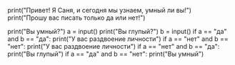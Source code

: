 print("Привет! Я Саня, и сегодня мы узнаем, умный ли вы!")
print("Прошу вас писать только да или нет!")

print("Вы умный?")
a = input()
print("Вы глупый?")
b = input()
if a == "да" and b == "да":
    print("У вас раздвоение личности")
if a == "нет" and b == "нет":
    print("У вас раздвоение личности")
if a == "нет" and b == "да":
    print("Вы глупый")
if a == "да" and b == "нет":
    print("Вы умный")
